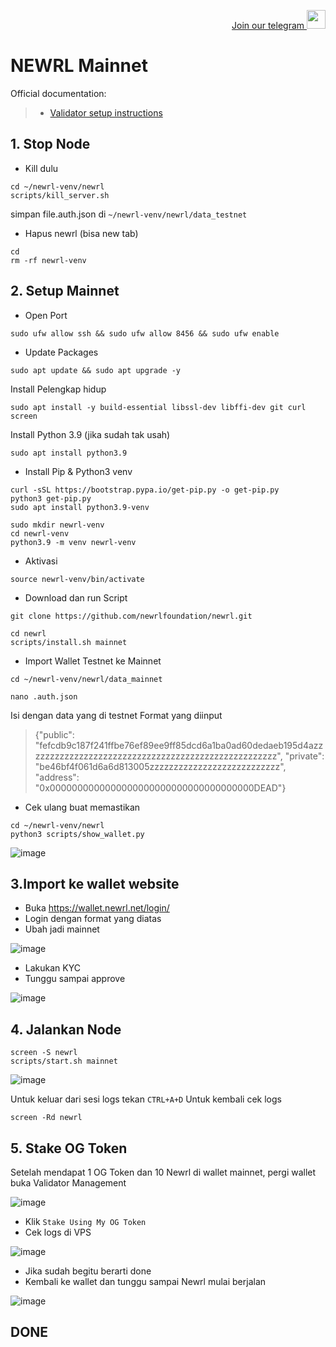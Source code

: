 <p style="font-size:14px" align="right">
<a href="https://t.me/PemulungAirdropID" target="_blank">Join our telegram <img src="https://user-images.githubusercontent.com/72949170/194228482-0f875615-e155-4b12-8716-8111addd6cba.jpg" width="30"/></a>
</p>

# NEWRL Mainnet

Official documentation:
>- [Validator setup instructions](https://docs.nibiru.fi/run-nodes/testnet/)

## 1. Stop Node

- Kill dulu
```
cd ~/newrl-venv/newrl
scripts/kill_server.sh
```

simpan file.auth.json di ```~/newrl-venv/newrl/data_testnet```

- Hapus newrl (bisa new tab)
```
cd
rm -rf newrl-venv
```

## 2. Setup Mainnet
- Open Port
```
sudo ufw allow ssh && sudo ufw allow 8456 && sudo ufw enable
```

- Update Packages
```
sudo apt update && sudo apt upgrade -y
```

Install Pelengkap hidup
```
sudo apt install -y build-essential libssl-dev libffi-dev git curl screen
```
Install Python 3.9 (jika sudah tak usah)
```
sudo apt install python3.9
```
- Install Pip & Python3 venv
```
curl -sSL https://bootstrap.pypa.io/get-pip.py -o get-pip.py
python3 get-pip.py
sudo apt install python3.9-venv
```
```
sudo mkdir newrl-venv
cd newrl-venv
python3.9 -m venv newrl-venv
```
- Aktivasi
```
source newrl-venv/bin/activate
```

- Download dan run Script
```
git clone https://github.com/newrlfoundation/newrl.git
```
```
cd newrl
scripts/install.sh mainnet
```
- Import Wallet Testnet ke Mainnet
```
cd ~/newrl-venv/newrl/data_mainnet
```
```
nano .auth.json
```
Isi dengan data yang di testnet
Format yang diinput
>{"public": "fefcdb9c187f241ffbe76ef89ee9ff85dcd6a1ba0ad60dedaeb195d4azzzzzzzzzzzzzzzzzzzzzzzzzzzzzzzzzzzzzzzzzzzzzzzzzzzz",
>"private": "be46bf4f061d6a6d813005zzzzzzzzzzzzzzzzzzzzzzzzzzz",
>"address": "0x0000000000000000000000000000000000000DEAD"}

- Cek ulang buat memastikan
```
cd ~/newrl-venv/newrl
python3 scripts/show_wallet.py
```

![image](https://user-images.githubusercontent.com/72949170/199658100-5e04be26-b71d-45ff-91d0-6b178bf8b89f.png)

## 3.Import ke wallet website
- Buka https://wallet.newrl.net/login/
- Login dengan format yang diatas 
- Ubah jadi mainnet

![image](https://user-images.githubusercontent.com/72949170/199658395-acc7720f-321c-4017-b793-714d88949d2e.png)

- Lakukan KYC
- Tunggu sampai approve

![image](https://user-images.githubusercontent.com/72949170/199658576-7ab41884-7f41-4b70-8835-82b0c588e97c.png)

## 4. Jalankan Node
```
screen -S newrl
scripts/start.sh mainnet
```

![image](https://user-images.githubusercontent.com/72949170/199658778-3ec88163-eecf-4637-b86d-75c4cd003d5e.png)

Untuk keluar dari sesi logs tekan ```CTRL+A+D```
Untuk kembali cek logs
```
screen -Rd newrl
```

## 5. Stake OG Token

Setelah mendapat 1 OG Token dan 10 Newrl di wallet mainnet, pergi wallet buka Validator Management

![image](https://user-images.githubusercontent.com/72949170/199658933-a1b4f448-2efd-4e65-b8d2-66f975a26c88.png)

- Klik ```Stake Using My OG Token```
- Cek logs di VPS

![image](https://user-images.githubusercontent.com/72949170/199659101-da923134-6491-4600-b9b3-7ee2d8311455.png)

- Jika sudah begitu berarti done
- Kembali ke wallet dan tunggu sampai Newrl mulai berjalan

![image](https://user-images.githubusercontent.com/72949170/199659138-7d75b4f5-2d8a-484e-ab0b-89b0017807c4.png)


## DONE


